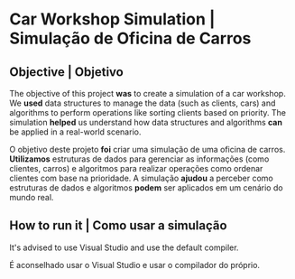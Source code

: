 # Car Workshop Simulation | Simulação de Oficina de Carros
## Objective | Objetivo

The objective of this project **was** to create a simulation of a car workshop. We **used** data structures to manage the data (such as clients, cars) and algorithms to perform operations like sorting clients based on priority. The simulation **helped** us understand how data structures and algorithms **can** be applied in a real-world scenario.

O objetivo deste projeto **foi** criar uma simulação de uma oficina de carros. **Utilizamos** estruturas de dados para gerenciar as informações (como clientes, carros) e algoritmos para realizar operações como ordenar clientes com base na prioridade. A simulação **ajudou** a perceber como estruturas de dados e algoritmos **podem** ser aplicados em um cenário do mundo real.

## How to run it | Como usar a simulação

It's advised to use Visual Studio and use the default compiler.

É aconselhado usar o Visual Studio e usar o compilador do próprio.
